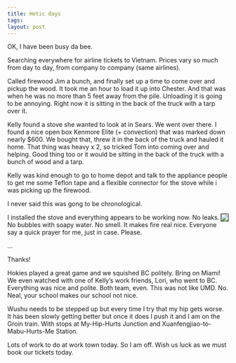 ```yaml
---
title: Hetic days
tags: 
layout: post
---
```

OK, I have been busy da bee.



Searching everywhere for airline tickets to Vietnam.  Prices vary so much from day to day, from company to company (same airlines).



Called firewood Jim a bunch, and finally set up a time to come over and pickup the wood.  It took me an hour to load it up into Chester.  And that was when he was no more than 5 feet away from the pile.  Unloading it is going to be annoying.  Right now it is sitting in the back of the truck with a tarp over it.  



Kelly found a stove she wanted to look at in Sears.  We went over there.  I found a nice open box Kenmore Elite (+ convection) that was marked down nearly $600.  We bought that, threw it in the back of the truck and hauled it home.  That thing was heavy x 2, so tricked Tom into coming over and helping.  Good thing too or it would be sitting in the back of the truck with a bunch of wood and a tarp. 



Kelly was kind enough to go to home depot and talk to the appliance people to get me some Teflon tape and a flexible connector for the stove while i was picking up the firewood.  



I never said this was gong to be chronological.



<img src="http://fuzzymonk.com/photos/blog/image/595/Stove.jpg" align="right" border="1" />I installed the stove and everything appears to be working now.  No leaks.  No bubbles with soapy water.  No smell. It makes fire real nice. Everyone say a quick prayer for me, just in case.  Please. 



...



Thanks!



Hokies played a great game and we squished BC politely.  Bring on Miami!  We even watched with one of Kelly’s work friends, Lori, who went to BC.  Everything was nice and polite.  Both team, even.  This was not like UMD.  No. Neal, your school makes our school not nice.



Wushu needs to be stepped up but every time I try that my hip gets worse.  It has been slowly getting better but once it does I push it and I am on the Groin train.  With stops at My-Hip-Hurts Junction and Xuanfengjiao-to-Mabu-Hurts-Me Station.



Lots of work to do at work town today. So I am off.  Wish us luck as we must book our tickets today.
